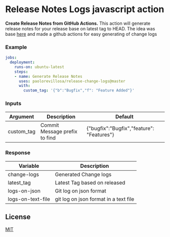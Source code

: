 # Release Notes Logs javascript action

**Create Release Notes from GitHub Actions.** This action will generate release notes for your release base on latest tag to HEAD. The idea was base [here](https://blogs.sap.com/2018/06/22/generating-release-notes-from-git-commit-messages-using-basic-shell-commands-gitgrep/) and made a github actions for easy generating of change logs

### Example
```yaml
jobs:
  deployment:
    runs-on: ubuntu-latest
    steps:
    - name: Generate Release Notes
      uses: paolorevillosa/release-change-logs@master
      with:
        custom_tag: '{"b":"Bugfix","f": "Feature Added"}'
```


### Inputs
|Argument|  Description  |  Default  |
|--------|---------------|-----------|
custom_tag|Commit Message prefix to find |{"bugfix":"Bugfix","feature": "Features"}


### Response
| Variable |  Description  |
|---|---|
change-logs | Generated Change logs
latest_tag| Latest Tag based on released
logs-on-json | Git log on json format
logs-on-text-file | git log on json format in a text file


## License

[MIT](LICENSE)

